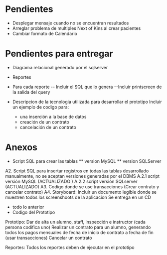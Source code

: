 # Pendientes
- Desplegar mensaje cuando no se encuentran resultados
- Arreglar problema de multiples Next of Kins al crear pacientes
- Cambiar formato de Calendario


# Pendientes para entregar
- Diagrama relacional generado por el sqlserver
- Reportes
- Para cada reporte
-- Incluir el SQL que lo genera
--Incluir printscreen de la salida del query

- Descripcion de la tecnologia utilizada para desarrollar el prototipo
   Incluir un ejemplo de codigo para:
   - una inserción a la base de datos
   - creación de un contrato
   - cancelación de un contrato
   
# Anexos
* Script SQL para crear las tablas 
** version MySQL
** version SQLServer

A2. Script SQL para insertar registros en todas las tablas  desarrollado manualmente, no se aceptan versiones generadas por el DBMS
A.2.1 script versión MySQL (ACTUALIZADO )
A.2.2 script versión SQLserver (ACTUALIZADO)
A3. Codigo donde se use transacciones (Crear contrato y cancelar contrato)
A4. Storyboard:
    Incluir un documento legible donde se muestren todos los screenshoots de la aplicacion
Se entrega en un CD 
- todo lo anterior 
-  Codigo del Prototipo
 
Prototipo:
Dar de alta un alumno, staff, inspección e instructor (cada persona codifica uno)
Realizar un contrato para un alumno, generando todos los pagos mensuales de fecha de inicio de contrato a fecha de fin
 (usar transacciones)
Cancelar un contrato 

Reportes:
  Todos los reportes deben de ejecutar en el prototipo



